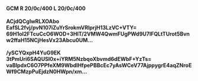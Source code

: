#### GCM R 20/0c/400 L 20/0c/400
**ACjdQCglwRLXOAbo**<br/>**EafSL2fvj/pvN107iZuYrSrokmVRlprjH13LzVC+VTY=**<br/>**69H1oI2FTcuCcO6WOD+3HlT/2VMW4QwmFUgPWd9U7lFQLtTUrot5Bvnw2ffaH15NCjHesVx23Abcu0UM...**<br/><br/>
**/ySCYQxpH4YuG9EK**<br/>**3tPmUri6SAQUSl0x+iYRM5NzbqoXbvmd6dEWbF+YzTs=**<br/>**vaBIpdxC6O7PPfeXM9WbdIHfpePBBcEc7yAsWCeV77AjppygrE4aqZNroEWf9CMzpPuEjdzN0HWpn/xm...**